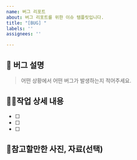 ```yaml
---
name: 버그 리포트
about: 버그 리포트를 위한 이슈 템플릿입니다.
title: "[BUG] "
labels: ''
assignees: ''

---
```


## 🐛 버그 설명
> 어떤 상황에서 어떤 버그가 발생하는지 적어주세요.

## 👷‍♂작업 상세 내용
- [ ]
- [ ]
- [ ]

## 📸참고할만한 사진, 자료(선택)
